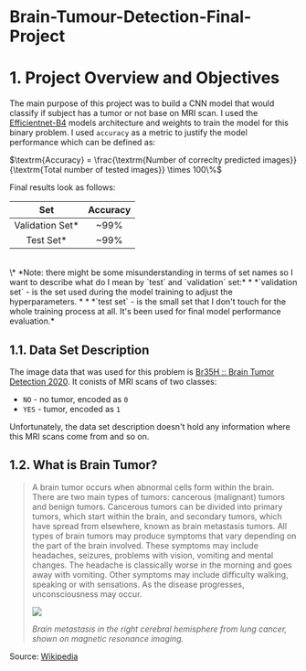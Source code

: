# Brain-Tumour-Detection-Final-Project
# <a id='intro'>1. Project Overview and Objectives</a>

The main purpose of this project was to build a CNN model that would classify if subject has a tumor or not base on MRI scan. I used the [Efficientnet-B4](https://github.com/pramitsahoo/Brain-Tumour-Detection-Final-Project/blob/main/efficientnetb4_acc_score_99_67_(1).ipynb) models architecture and weights to train the model for this binary problem. I used `accuracy` as a metric to justify the model performance which can be defined as:

$\textrm{Accuracy} = \frac{\textrm{Number of correclty predicted images}}{\textrm{Total number of tested images}} \times 100\%$

Final results look as follows:

| Set | Accuracy |
|:-:|:-:|
| Validation Set* | ~99% |
| Test Set* | ~99% |
<br>
\* *Note: there might be some misunderstanding in terms of set names so I want to describe what do I mean by `test` and `validation` set:*
* *`validation set` - is the set used during the model training to adjust the hyperparameters. *
* *`test set` - is the small set that I don't touch for the whole training process at all. It's been used for final model performance evaluation.*

## <a id='dataset'>1.1. Data Set Description</a>

The image data that was used for this problem is [Br35H :: Brain Tumor Detection 2020](https://www.kaggle.com/ahmedhamada0/brain-tumor-detection). It conists of MRI scans of two classes:

* `NO` - no tumor, encoded as `0`
* `YES` - tumor, encoded as `1`

Unfortunately, the data set description doesn't hold any information where this MRI scans come from and so on.

## <a id='tumor'>1.2. What is Brain Tumor?</a>

> A brain tumor occurs when abnormal cells form within the brain. There are two main types of tumors: cancerous (malignant) tumors and benign tumors. Cancerous tumors can be divided into primary tumors, which start within the brain, and secondary tumors, which have spread from elsewhere, known as brain metastasis tumors. All types of brain tumors may produce symptoms that vary depending on the part of the brain involved. These symptoms may include headaches, seizures, problems with vision, vomiting and mental changes. The headache is classically worse in the morning and goes away with vomiting. Other symptoms may include difficulty walking, speaking or with sensations. As the disease progresses, unconsciousness may occur.
>
> ![](https://upload.wikimedia.org/wikipedia/commons/5/5f/Hirnmetastase_MRT-T1_KM.jpg)
>
> *Brain metastasis in the right cerebral hemisphere from lung cancer, shown on magnetic resonance imaging.*

Source: [Wikipedia](https://en.wikipedia.org/wiki/Brain_tumor)
